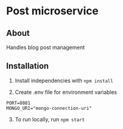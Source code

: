 # Post microservice

## About
Handles blog post management

## Installation
1. Install independencies with `npm install`

2. Create .env file for environment variables
```
PORT=8081
MONGO_URI="mongo-connection-uri"

```

3. To run locally, run `npm start`